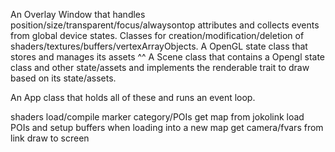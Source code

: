 An Overlay Window that handles position/size/transparent/focus/alwaysontop attributes and collects events from global device states. 
Classes for creation/modification/deletion of shaders/textures/buffers/vertexArrayObjects. 
A OpenGL state class that stores and manages its assets ^^ 
A Scene class that contains a Opengl state class and other state/assets and implements the renderable trait to draw based on its state/assets. 

An App class that holds all of these and runs an event loop. 



shaders load/compile
marker category/POIs
get map from jokolink
load POIs and setup buffers when loading into a new map
get camera/fvars from link
draw to screen

